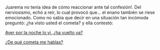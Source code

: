 Juarema no tenía idea de cómo reaccionar ante tal confesión!. Del nerviosismo, echó a reir, lo cual provocó que...
el enano también se riese emocionado. Como no sabía que decir en una situación tan incómoda preguntó: ¿ha visto usted el cometa? y ella contestó:

[Ayer por la noche lo vi, ¿ha vuelto ya?](cometa/retorno.md)

[¿De qué cometa me hablas?](cometa/pregunta.md)
